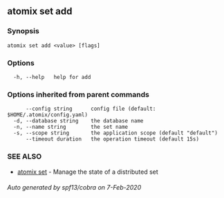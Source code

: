 ## atomix set add



### Synopsis



```
atomix set add <value> [flags]
```

### Options

```
  -h, --help   help for add
```

### Options inherited from parent commands

```
      --config string      config file (default: $HOME/.atomix/config.yaml)
  -d, --database string    the database name
  -n, --name string        the set name
  -s, --scope string       the application scope (default "default")
      --timeout duration   the operation timeout (default 15s)
```

### SEE ALSO

* [atomix set](atomix_set.md)	 - Manage the state of a distributed set

###### Auto generated by spf13/cobra on 7-Feb-2020
